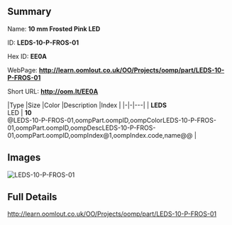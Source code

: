

## Summary
 
Name: __10 mm Frosted Pink LED__

ID: __LEDS-10-P-FROS-01__

Hex ID: __EE0A__

WebPage: __http://learn.oomlout.co.uk/OO/Projects/oomp/part/LEDS-10-P-FROS-01__

Short URL: __http://oom.lt/EE0A__


|Type   |Size   |Color   |Description   |Index   |
|-|-|---|
| __LEDS__ <br>LED  | __10__<br>@LEDS-10-P-FROS-01,oompPart.oompID,oompColorLEDS-10-P-FROS-01,oompPart.oompID,oompDescLEDS-10-P-FROS-01,oompPart.oompID,oompIndex@1,oompIndex.code,name@@ |


## Images
![LEDS-10-P-FROS-01](http://oomlout.com/oomp-gen/parts/LEDS-10-P-FROS-01/LEDS-10-P-FROS-01_420.jpg)

## Full Details

 http://learn.oomlout.co.uk/OO/Projects/oomp/part/LEDS-10-P-FROS-01

